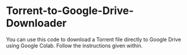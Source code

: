 # Torrent-to-Google-Drive-Downloader

You can use this code to download a Torrent file directly to Google Drive using Google Colab.
Follow the instructions given within.

